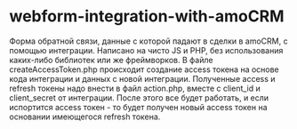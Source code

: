 # webform-integration-with-amoCRM
Форма обратной связи, данные с которой падают в сделки в amoCRM, с помощью интеграции. Написано на чисто JS и PHP, без использования каких-либо библиотек или же фреймворков. 
В файле createAccessToken.php происходит создание access токена на основе кода интеграции и данных с новой интеграции. Полученные access и refresh токены надо внести в файл action.php, вместе с client_id и client_secret от интеграции. После этого все будет работать, и если испортится access токен - то будет получен новый access токен на основании имеющегося refresh токена.
